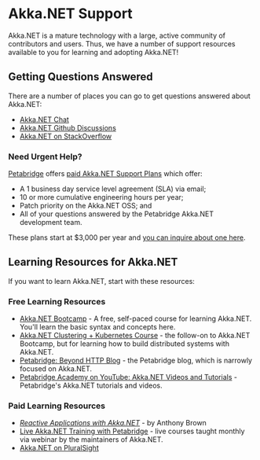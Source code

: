 # Akka.NET Support
Akka.NET is a mature technology with a large, active community of contributors and users. Thus, we have a number of support resources available to you for learning and adopting Akka.NET!

## Getting Questions Answered
There are a number of places you can go to get questions answered about Akka.NET:

* [Akka.NET Chat](https://gitter.im/akkadotnet/akka.net)
* [Akka.NET Github Discussions](https://github.com/akkadotnet/akka.net/discussions)
* [Akka.NET on StackOverflow](https://stackoverflow.com/questions/tagged/akka.net)

### Need Urgent Help?
[Petabridge](https://petabridge.com/) offers [paid Akka.NET Support Plans](https://petabridge.com/services/support/) which offer:

* A 1 business day service level agreement (SLA) via email;
* 10 or more cumulative engineering hours per year; 
* Patch priority on the Akka.NET OSS; and
* All of your questions answered by the Petabridge Akka.NET development team.

These plans start at $3,000 per year and [you can inquire about one here](https://petabridge.com/services/support/).

## Learning Resources for Akka.NET
If you want to learn Akka.NET, start with these resources:

### Free Learning Resources

* [Akka.NET Bootcamp](https://learnakka.net/) - A free, self-paced course for learning Akka.NET. You'll learn the basic syntax and concepts here.
* [Akka.NET Clustering + Kubernetes Course](https://petabridge.com/cluster) - the follow-on to Akka.NET Bootcamp, but for learning how to build distributed systems with Akka.NET.
* [Petabridge: Beyond HTTP Blog](https://petabridge.com/blog/) - the Petabridge blog, which is narrowly focused on Akka.NET.
* [Petabridge Academy on YouTube: Akka.NET Videos and Tutorials](https://www.youtube.com/c/PetabridgeAcademy) - Petabridge's Akka.NET tutorials and videos.

### Paid Learning Resources

* [_Reactive Applications with Akka.NET_](https://www.amazon.com/dp/1617292982/ref=cm_sw_r_tw_dp_ZG4374523870D5QSYEGK) - by Anthony Brown
* [Live Akka.NET Training with Petabridge](https://petabridge.com/training/) - live courses taught monthly via webinar by the maintainers of Akka.NET.
* [Akka.NET on PluralSight](https://www.pluralsight.com/search?q=akka.net&categories=course)
